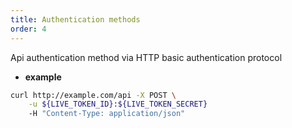 ```yaml
---
title: Authentication methods
order: 4
---
```


Api authentication method via HTTP basic authentication protocol

- **example**

```bash
curl http://example.com/api -X POST \
	-u ${LIVE_TOKEN_ID}:${LIVE_TOKEN_SECRET}
	-H "Content-Type: application/json"
	
```
